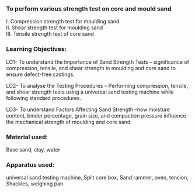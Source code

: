 ### To perform various strength test on core and mould sand

I. 	 Compression strength test for moulding sand<br>
II.  Shear strength test for moulding sand<br>
III. Tensile strength test of core sand

### Learning Objectives:

LO1- To understand the Importance of Sand Strength Tests – significance of compression, tensile, and shear strength in moulding and core sand to ensure defect-free castings.

LO2- To analyse the Testing Procedures – Performing compression, tensile, and shear strength tests using a universal sand testing machine while following standard procedures.

LO3- To understand Factors Affecting Sand Strength –how moisture content, binder percentage, grain size, and compaction pressure influence the mechanical strength of moulding and core sand.


### Material used:
 
Base sand, clay, water

### Apparatus used:

universal sand testing machine, Split core box, Sand rammer, oven, tension, Shackles, weighing pan
